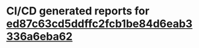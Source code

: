 # CI/CD generated reports for [ed87c63cd5ddffc2fcb1be84d6eab3336a6eba62](https://github.com/hydephp/develop/commit/ed87c63cd5ddffc2fcb1be84d6eab3336a6eba62)
